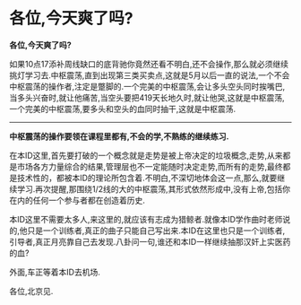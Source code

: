 各位,今天爽了吗?
====



**各位,今天爽了吗?**

如果10点17添补周线缺口的底背驰你竟然还看不明白,还不会操作,那么就必须继续挑灯学习去.中枢震荡,直到出现第三类买卖点,这就是5月以后一直的说法,一个不会中枢震荡的操作者,注定是蹩脚的.一个完美的中枢震荡,会让多头空头同时挨嘴巴,当多头兴奋时,就让他痛苦,当空头要把419天长地久时,就让他哭,这就是中枢震荡,一个完美的中枢震荡,要多头和空头的血同时抽干,这就是中枢震荡.

** **

**中枢震荡的操作要领在课程里都有,不会的学,不熟练的继续练习.**

在本ID这里,首先要打破的一个概念就是走势是被上帝决定的垃圾概念,走势,从来都是市场各方力量综合的结果,管理层也不一定能随时决定走势,而所有的走势,最终都是技术性的，都被本ID的理论所包含着.不明白,不深切地体会这一点,那么,就要继续学习.再次提醒,那围绕1/2线的大的中枢震荡,其形式依然形成中,没有上帝,包括你在内的任何一个参与者都在创造着历史.

本ID这里不需要太多人,来这里的,就应该有志成为猎鲸者.就像本ID学作曲时老师说的,他只是一个训练者,真正的曲子只能自己写出来.本ID在这里也只是一个训练者,引导者,真正月亮靠自己去发现.八卦问一句,谁还和本ID一样继续抽那汉奸上实医药的血?

外面,车正等着本ID去机场.

各位,北京见.
